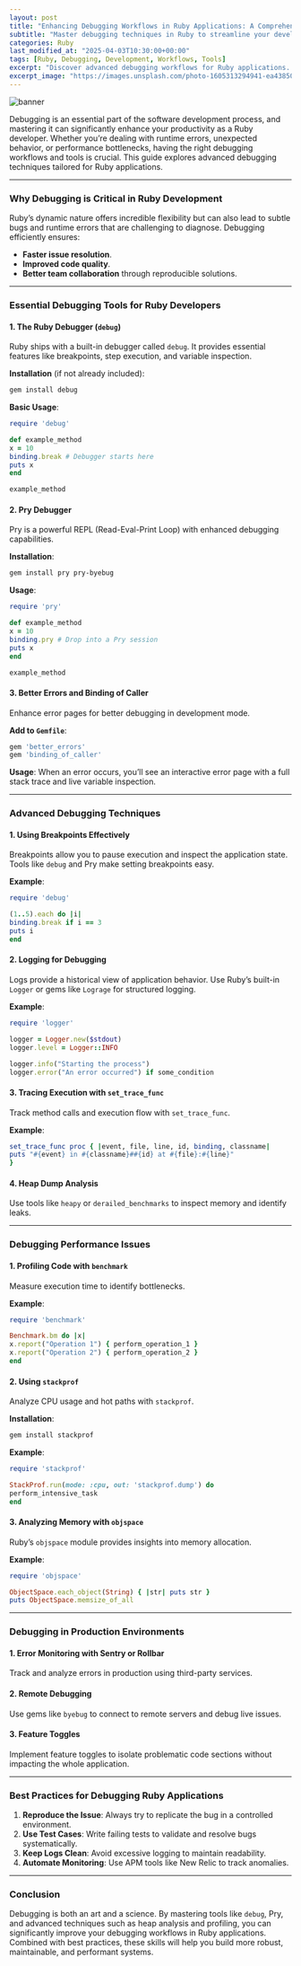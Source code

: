 ```yaml
---
layout: post
title: "Enhancing Debugging Workflows in Ruby Applications: A Comprehensive Guide"
subtitle: "Master debugging techniques in Ruby to streamline your development process and resolve issues efficiently."
categories: Ruby
last_modified_at: "2025-04-03T10:30:00+00:00"
tags: [Ruby, Debugging, Development, Workflows, Tools]
excerpt: "Discover advanced debugging workflows for Ruby applications. Learn about tools, techniques, and best practices to identify and fix issues effectively."
excerpt_image: "https://images.unsplash.com/photo-1605313294941-ea43850d9de5"
---
```


![banner](https://images.unsplash.com/photo-1605313294941-ea43850d9de5)

Debugging is an essential part of the software development process, and mastering it can significantly enhance your productivity as a Ruby developer. Whether you’re dealing with runtime errors, unexpected behavior, or performance bottlenecks, having the right debugging workflows and tools is crucial. This guide explores advanced debugging techniques tailored for Ruby applications.

---

### Why Debugging is Critical in Ruby Development

Ruby’s dynamic nature offers incredible flexibility but can also lead to subtle bugs and runtime errors that are challenging to diagnose. Debugging efficiently ensures:
- **Faster issue resolution**.
- **Improved code quality**.
- **Better team collaboration** through reproducible solutions.

---

### Essential Debugging Tools for Ruby Developers

#### 1. **The Ruby Debugger (`debug`)**
Ruby ships with a built-in debugger called `debug`. It provides essential features like breakpoints, step execution, and variable inspection.

**Installation** (if not already included):
```bash
gem install debug
```

**Basic Usage**:
```ruby
require 'debug'

def example_method
x = 10
binding.break # Debugger starts here
puts x
end

example_method
```

#### 2. **Pry Debugger**
Pry is a powerful REPL (Read-Eval-Print Loop) with enhanced debugging capabilities.

**Installation**:
```bash
gem install pry pry-byebug
```

**Usage**:
```ruby
require 'pry'

def example_method
x = 10
binding.pry # Drop into a Pry session
puts x
end

example_method
```

#### 3. **Better Errors and Binding of Caller**
Enhance error pages for better debugging in development mode.

**Add to `Gemfile`**:
```ruby
gem 'better_errors'
gem 'binding_of_caller'
```

**Usage**:
When an error occurs, you’ll see an interactive error page with a full stack trace and live variable inspection.

---

### Advanced Debugging Techniques

#### 1. **Using Breakpoints Effectively**
Breakpoints allow you to pause execution and inspect the application state. Tools like `debug` and Pry make setting breakpoints easy.

**Example**:
```ruby
require 'debug'

(1..5).each do |i|
binding.break if i == 3
puts i
end
```

#### 2. **Logging for Debugging**
Logs provide a historical view of application behavior. Use Ruby’s built-in `Logger` or gems like `Lograge` for structured logging.

**Example**:
```ruby
require 'logger'

logger = Logger.new($stdout)
logger.level = Logger::INFO

logger.info("Starting the process")
logger.error("An error occurred") if some_condition
```

#### 3. **Tracing Execution with `set_trace_func`**
Track method calls and execution flow with `set_trace_func`.

**Example**:
```ruby
set_trace_func proc { |event, file, line, id, binding, classname|
puts "#{event} in #{classname}##{id} at #{file}:#{line}"
}
```

#### 4. **Heap Dump Analysis**
Use tools like `heapy` or `derailed_benchmarks` to inspect memory and identify leaks.

---

### Debugging Performance Issues

#### 1. **Profiling Code with `benchmark`**
Measure execution time to identify bottlenecks.

**Example**:
```ruby
require 'benchmark'

Benchmark.bm do |x|
x.report("Operation 1") { perform_operation_1 }
x.report("Operation 2") { perform_operation_2 }
end
```

#### 2. **Using `stackprof`**
Analyze CPU usage and hot paths with `stackprof`.

**Installation**:
```bash
gem install stackprof
```

**Example**:
```ruby
require 'stackprof'

StackProf.run(mode: :cpu, out: 'stackprof.dump') do
perform_intensive_task
end
```

#### 3. **Analyzing Memory with `objspace`**
Ruby’s `objspace` module provides insights into memory allocation.

**Example**:
```ruby
require 'objspace'

ObjectSpace.each_object(String) { |str| puts str }
puts ObjectSpace.memsize_of_all
```

---

### Debugging in Production Environments

#### 1. **Error Monitoring with Sentry or Rollbar**
Track and analyze errors in production using third-party services.

#### 2. **Remote Debugging**
Use gems like `byebug` to connect to remote servers and debug live issues.

#### 3. **Feature Toggles**
Implement feature toggles to isolate problematic code sections without impacting the whole application.

---

### Best Practices for Debugging Ruby Applications

1. **Reproduce the Issue**: Always try to replicate the bug in a controlled environment.
2. **Use Test Cases**: Write failing tests to validate and resolve bugs systematically.
3. **Keep Logs Clean**: Avoid excessive logging to maintain readability.
4. **Automate Monitoring**: Use APM tools like New Relic to track anomalies.

---

### Conclusion

Debugging is both an art and a science. By mastering tools like `debug`, Pry, and advanced techniques such as heap analysis and profiling, you can significantly improve your debugging workflows in Ruby applications. Combined with best practices, these skills will help you build more robust, maintainable, and performant systems.


